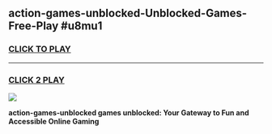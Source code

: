 
## action-games-unblocked-Unblocked-Games-Free-Play #u8mu1
<h3>
<a href="https://us.freeplayer.one?title=action-games-unblocked&ref=9M">CLICK TO PLAY</a></h3>
<hr>

<h3>
<a href="https://us.freeplayer.one?title=action-games-unblocked&ref=9M">CLICK 2 PLAY</a>
  
</h3>

<a href="https://us.freeplayer.one?title=action-games-unblocked&ref=9M"><img src="https://clearcache.store/games.png"></a>


**action-games-unblocked games unblocked: Your Gateway to Fun and Accessible Online Gaming**
